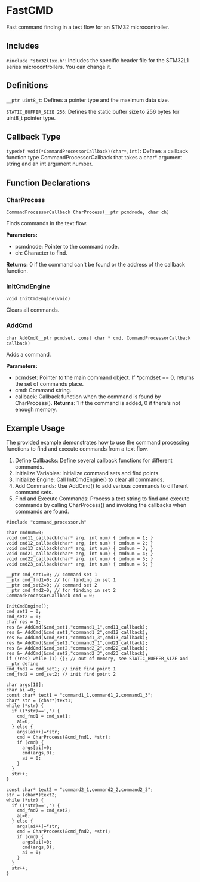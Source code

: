 # FastCMD
Fast command finding in a text flow for an STM32 microcontroller.

## Includes

`#include "stm32l1xx.h"`: Includes the specific header file for the STM32L1 series microcontrollers. You can change it.

## Definitions

`__ptr uint8_t`: Defines a pointer type and the maximum data size.

`STATIC_BUFFER_SIZE 256`: Defines the static buffer size to 256 bytes for uint8_t pointer type.

## Callback Type

`typedef void(*CommandProcessorCallback)(char*,int)`: Defines a callback function type CommandProcessorCallback that takes a char* argument string and an int argument number.

## Function Declarations

### CharProcess

`CommandProcessorCallback CharProcess(__ptr pcmdnode, char ch)`

Finds commands in the text flow.

**Parameters:**
  
* pcmdnode: Pointer to the command node.
* ch: Character to find.

**Returns:** 0 if the command can't be found or the address of the callback function.

### InitCmdEngine

`void InitCmdEngine(void)`

Clears all commands.

### AddCmd

`char AddCmd(__ptr pcmdset, const char * cmd, CommandProcessorCallback callback)`

Adds a command.

**Parameters:**
* pcmdset: Pointer to the main command object. If *pcmdset == 0, returns the set of commands place.
* cmd: Command string.
* callback: Callback function when the command is found by CharProcess().
**Returns**: 1 if the command is added, 0 if there's not enough memory.

## Example Usage

The provided example demonstrates how to use the command processing functions to find and execute commands from a text flow.

1. Define Callbacks: Define several callback functions for different commands.
2. Initialize Variables: Initialize command sets and find points.
3. Initialize Engine: Call InitCmdEngine() to clear all commands.
4. Add Commands: Use AddCmd() to add various commands to different command sets.
5. Find and Execute Commands: Process a text string to find and execute commands by calling CharProcess() and invoking the callbacks when commands are found.

```
#include "command_processor.h"

char cmdnum=0;
void cmd11_callback(char* arg, int num) { cmdnum = 1; }
void cmd12_callback(char* arg, int num) { cmdnum = 2; }
void cmd13_callback(char* arg, int num) { cmdnum = 3; }
void cmd21_callback(char* arg, int num) { cmdnum = 4; }
void cmd22_callback(char* arg, int num) { cmdnum = 5; }
void cmd23_callback(char* arg, int num) { cmdnum = 6; }

__ptr cmd_set1=0; // command set 1
__ptr cmd_fnd1=0; // for finding in set 1
__ptr cmd_set2=0; // command set 2
__ptr cmd_fnd2=0; // for finding in set 2
CommandProcessorCallback cmd = 0;

InitCmdEngine();
cmd_set1 = 0;
cmd_set2 = 0;
char res = 1;
res &= AddCmd(&cmd_set1,"command1_1",cmd11_callback);
res &= AddCmd(&cmd_set1,"command1_2",cmd12_callback);
res &= AddCmd(&cmd_set1,"command1_3",cmd13_callback);
res &= AddCmd(&cmd_set2,"command2_1",cmd21_callback);
res &= AddCmd(&cmd_set2,"command2_2",cmd22_callback);
res &= AddCmd(&cmd_set2,"command2_3",cmd23_callback);
if (!res) while (1) {}; // out of memory, see STATIC_BUFFER_SIZE and __ptr define
cmd_fnd1 = cmd_set1; // init find point 1
cmd_fnd2 = cmd_set2; // init find point 2

char args[10];
char ai =0;
const char* text1 = "command1_1,command1_2,command1_3";
char* str = (char*)text1;
while (*str) {
  if ((*str)==',') {
    cmd_fnd1 = cmd_set1;
    ai=0;
  } else {
    args[ai++]=*str;
    cmd = CharProcess(&cmd_fnd1, *str);
    if (cmd) {
      args[ai]=0;
      cmd(args,0);
      ai = 0;
    }
  }
  str++;
}

const char* text2 = "command2_1,command2_2,command2_3";
str = (char*)text2;
while (*str) {
  if ((*str)==',') {
    cmd_fnd2 = cmd_set2;
    ai=0;
  } else {
    args[ai++]=*str;
    cmd = CharProcess(&cmd_fnd2, *str);
    if (cmd) {
      args[ai]=0;
      cmd(args,0);
      ai = 0;
    }
  }
  str++;
}
```


